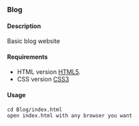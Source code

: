 ### Blog
#### Description
Basic blog website
#### Requirements
- HTML version [HTML5](https://tr.wikipedia.org/wiki/HTML5).
- CSS version [CSS3](https://en.wikipedia.org/wiki/CSS)
#### Usage
```
cd Blog/index.html
open index.html with any browser you want
```